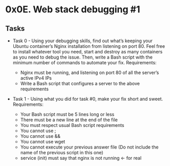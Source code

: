 # 0x0E. Web stack debugging #1

## Tasks

* Task 0 - Using your debugging skills, find out what’s keeping your Ubuntu container’s Nginx installation from listening on port 80. Feel free to install whatever tool you need, start and destroy as many containers as you need to debug the issue. Then, write a Bash script with the minimum number of commands to automate your fix.
    Requirements:
    - Nginx must be running, and listening on port 80 of all the server’s active IPv4 IPs
    - Write a Bash script that configures a server to the above requirements

* Task 1 - Using what you did for task #0, make your fix short and sweet.
    Requirements:
    - Your Bash script must be 5 lines long or less
    - There must be a new line at the end of the file
    - You must respect usual Bash script requirements
    - You cannot use ;
    - You cannot use &&
    - You cannot use wget
    - You cannot execute your previous answer file (Do not include the name of the previous script in this one)
    - service (init) must say that nginx is not running ← for real
